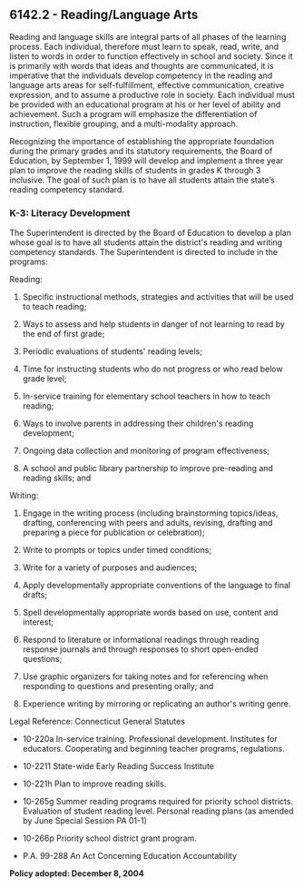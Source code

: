 ## 6142.2 - Reading/Language Arts

Reading and language skills are integral parts of all phases of the learning process. Each individual, therefore must learn to speak, read, write, and listen to words in order to function effectively in school and society. Since it is primarily with words that ideas and thoughts are communicated, it is imperative that the individuals develop competency in the reading and language arts areas for self-fulfillment, effective communication, creative expression, and to assume a productive role in society. Each individual must be provided with an educational program at his or her level of ability and achievement. Such a program will emphasize the differentiation of instruction, flexible grouping, and a multi-modality approach.

Recognizing the importance of establishing the appropriate foundation during the primary grades and its statutory requirements, the Board of Education, by September 1, 1999 will develop and implement a three year plan to improve the reading skills of students in grades K through 3 inclusive. The goal of such plan is to have all students attain the state’s reading competency standard.

### K-3: Literacy Development

The Superintendent is directed by the Board of Education to develop a plan whose goal is to have all students attain the district's reading and writing competency standards. The Superintendent is directed to include in the programs:

Reading:

1.  Specific instructional methods, strategies and activities that will be used to teach reading;

2.  Ways to assess and help students in danger of not learning to read by the end of first grade;

3.  Periodic evaluations of students' reading levels;

4.  Time for instructing students who do not progress or who read below grade level;

5.  In-service training for elementary school teachers in how to teach reading;

6.  Ways to involve parents in addressing their children's reading development;

7.  Ongoing data collection and monitoring of program effectiveness;

8.  A school and public library partnership to improve pre-reading and reading skills; and

Writing:

1.  Engage in the writing process (including brainstorming topics/ideas, drafting, conferencing with peers and adults, revising, drafting and preparing a piece for publication or celebration);

2.  Write to prompts or topics under timed conditions;

3.  Write for a variety of purposes and audiences;

4.  Apply developmentally appropriate conventions of the language to final drafts;

5.  Spell developmentally appropriate words based on use, content and interest;

6.  Respond to literature or informational readings through reading response journals and through responses to short open-ended questions;

7.  Use graphic organizers for taking notes and for referencing when responding to questions and presenting orally; and

8.  Experience writing by mirroring or replicating an author's writing genre.

Legal Reference:  Connecticut General Statutes

* 10-220a In-service training. Professional development. Institutes for educators. Cooperating and beginning teacher programs, regulations.

* 10-2211 State-wide Early Reading Success Institute

* 10-221h Plan to improve reading skills.

* 10-265g Summer reading programs required for priority school districts. Evaluation of student reading level. Personal reading plans (as amended by June Special Session PA 01-1)

* 10-266p Priority school district grant program.

* P.A. 99-288 An Act Concerning Education Accountability

**Policy adopted:  December 8, 2004**

